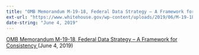 ```yaml
---
title: "OMB Memorandum M-19-18, Federal Data Strategy – A Framework for Consistency"
ext-url: "https://www.whitehouse.gov/wp-content/uploads/2019/06/M-19-18.pdf"
date-string: "June 4, 2019"
---
```

[OMB Memorandum M-19-18, Federal Data Strategy – A Framework for Consistency ](https://www.whitehouse.gov/wp-content/uploads/2019/06/M-19-18.pdf) (June 4, 2019)
